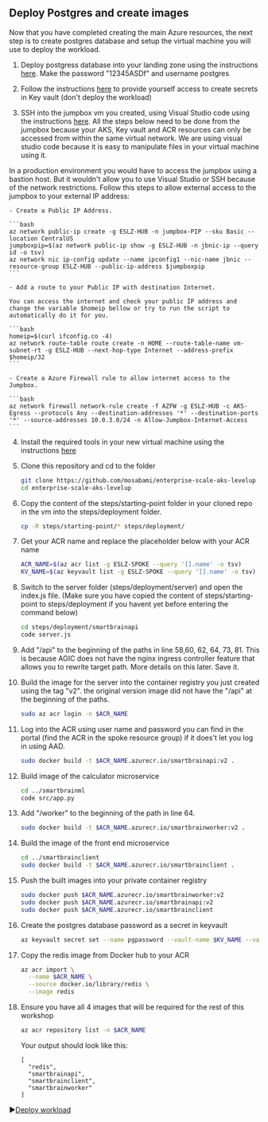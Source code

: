 ## Deploy Postgres and create images

Now that you have completed creating the main Azure resources, the next step is to create postgres database and setup the virtual machine you will use to deploy the workload.

1. Deploy postgress database into your landing zone using the instructions [here](./portgress-resource-deployment/README.md). Make the password "12345ASDf" and username postgres

2. Follow the instructions [here](https://github.com/Azure/Enterprise-Scale-for-AKS/blob/main/Scenarios/AKS-Secure-Baseline-PrivateCluster/Bicep/07-workload.md#provide-yourself-access-to-create-secrets-in-your-key-vault) to provide yourself access to create secrets in Key vault (don't deploy the workload)

3. SSH into the jumpbox vm you created, using Visual Studio code using the instructions [here](https://github.com/Azure/Enterprise-Scale-for-AKS/blob/main/Scenarios/AKS-Secure-Baseline-PrivateCluster/Terraform/08-workload.md#option-1-connecting-into-the-server-dev-linux-vm-using-ssh-and-vs-code). All the steps below need to be done from the jumpbox because your AKS, Key vault and ACR resources can only be accessed from within the same virtual network. We are using visual studio code because it is easy to manipulate files in your virtual machine using it.

In a production environment you would have to access the jumpbox using a bastion host. But it wouldn't allow you to use Visual Studio or SSH because of the network restrictions. Follow this steps to allow external access to the jumpbox to your external IP address:

    - Create a Public IP Address.
         
    ```bash
    az network public-ip create -g ESLZ-HUB -n jumpbox-PIP --sku Basic --location CentralUS
    jumpboxpip=$(az network public-ip show -g ESLZ-HUB -n jbnic-ip --query id -o tsv)
    az network nic ip-config update --name ipconfig1 --nic-name jbnic --resource-group ESLZ-HUB --public-ip-address $jumpboxpip 
    ```    

    - Add a route to your Public IP with destination Internet.
    
    You can access the internet and check your public IP address and change the variable $homeip bellow or try to run the script to automatically do it for you.

    ```bash
    homeip=$(curl ifconfig.co -4)
    az network route-table route create -n HOME --route-table-name vm-subnet-rt -g ESLZ-HUB --next-hop-type Internet --address-prefix $homeip/32
    ```
     
    - Create a Azure Firewall rule to allow internet access to the Jumpbox.
    
    ```bash
    az network firewall network-rule create -f AZFW -g ESLZ-HUB -c AKS-Egress --protocols Any --destination-addresses '*' --destination-ports '*' --source-addresses 10.0.3.0/24 -n Allow-Jumpbox-Internet-Access
    ```
    
4. Install the required tools in your new virtual machine using the instructions [here](./portgress-resource-deployment/setupVM.md)

5. Clone this repository and cd to the folder

   ```bash
   git clone https://github.com/mosabami/enterprise-scale-aks-levelup
   cd enterprise-scale-aks-levelup
   ```

6. Copy the content of the steps/starting-point folder in your cloned repo in the vm into the steps/deployment folder.

    ```bash
    cp -R steps/starting-point/* steps/deployment/
    ```

7. Get your ACR name and replace the placeholder below with your ACR name

   ```bash
   ACR_NAME=$(az acr list -g ESLZ-SPOKE --query '[].name' -o tsv)
   KV_NAME=$(az keyvault list -g ESLZ-SPOKE --query '[].name' -o tsv)
   ```

8. Switch to the server folder (steps/deployment/server) and open the index.js file. (Make sure you have copied the content of steps/starting-point to steps/deployment if you havent yet before entering the command below)

   ```bash
   cd steps/deployment/smartbrainapi
   code server.js
   ```

9. Add "/api" to the beginning of the paths in line 58,60, 62, 64, 73, 81. This is because AGIC does not have the nginx ingress controller feature that allows you to rewrite target path. More details on this later. Save it.

10. Build the image for the server into the container registry you just created using the tag "v2". the original version image did not have the "/api" at the beginning of the paths.

    ```bash
    sudo az acr login -n $ACR_NAME
    ```

11. Log into the ACR using user name and password you can find in the portal (find the ACR in the spoke resource group) if it does't let you log in using AAD.

    ```bash
    sudo docker build -t $ACR_NAME.azurecr.io/smartbrainapi:v2 .
    ```

12. Build image of the calculator microservice

    ```bash
    cd ../smartbrainml
    code src/app.py
    ```

13. Add "/worker" to the beginning of the path in line 64.

    ```bash
    sudo docker build -t $ACR_NAME.azurecr.io/smartbrainworker:v2 .
    ```

14. Build the image of the front end microservice

    ```bash
    cd ../smartbrainclient
    sudo docker build -t $ACR_NAME.azurecr.io/smartbrainclient .
    ```

15. Push the built images into your private container registry

    ```bash
    sudo docker push $ACR_NAME.azurecr.io/smartbrainworker:v2
    sudo docker push $ACR_NAME.azurecr.io/smartbrainapi:v2
    sudo docker push $ACR_NAME.azurecr.io/smartbrainclient
    ```

16. Create the postgres database password as a secret in keyvault

    ```bash
    az keyvault secret set --name pgpassword --vault-name $KV_NAME --value "12345ASDf"
    ```

17. Copy the redis image from Docker hub to your ACR

    ```bash
    az acr import \
      --name $ACR_NAME \
      --source docker.io/library/redis \
      --image redis
    ```

18. Ensure you have all 4 images that will be required for the rest of this workshop

    ```bash
    az acr repository list -n $ACR_NAME
    ```

    Your output should look like this:

    ```output
    [
      "redis",
      "smartbrainapi",
      "smartbrainclient",
      "smartbrainworker"
    ]
    ```

:arrow_forward:[Deploy workload](./Deploy-workload.md)
